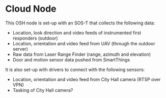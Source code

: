 # Cloud Node


This OSH node is set-up with an SOS-T that collects the following data:

- Location, look direction and video feeds of instrumented first responders (outdoor)
- Location, orientation and video feed from UAV (through the outdoor server)
- Raw data from Laser Range Finder (range, azimuth and elevation)
- Door and motion sensor data pushed from SmartThings


It is also set-up with drivers to connect with the following sensors:

- Location, orientation and video feed from City Hall camera (RTSP over VPN)
- Tasking of City Hall camera?
